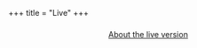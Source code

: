 +++
title = "Live"
+++

<style>

  #goxel-canvas-parent {
    position: relative;
    width: 100%;
    height: 100%;
  }

  #goxel-canvas {
    position: absolute;
    width: 100%;
    height: 100%;
  }

  #help {
    position: absolute;
    width: 100%;
    display: flex;
    justify-content: center;
    padding-top: 0.5rem;
  }
}


</style>

<script src="goxel.js"></script>

<div id="goxel-canvas-parent">
  <canvas id="goxel-canvas"></canvas>
  <div id="help">
    <div>
      <a class="button is-link" target="_blank" rel="noopener noreferrer"
         href="about">About the live version</a>
    </div>
  </div>
</div>

<script>
  let canvas = document.getElementById('goxel-canvas')
  canvas.oncontextmenu = function (e) {
    e.preventDefault();
  };
  Goxel({
    canvas: canvas
  })
  .then(function(Goxel) {
    let contextAttributes = {};
    contextAttributes.alpha = false;
    contextAttributes.depth = true;
    contextAttributes.stencil = true;
    contextAttributes.antialias = true;
    contextAttributes.premultipliedAlpha = true;
    contextAttributes.preserveDrawingBuffer = false;
    contextAttributes.preferLowPowerToHighPerformance = false;
    contextAttributes.failIfMajorPerformanceCaveat = false;
    let ctx = Goxel.GL.createContext(canvas, contextAttributes);
    Goxel.GL.makeContextCurrent(ctx);

    onResize = function() {
      let w = canvas.offsetWidth
      let h = canvas.offsetHeight
      Goxel.setCanvasSize(w, h)
    }
    window.addEventListener("resize", onResize, true)
    Goxel.callMain()
    onResize()

    let onWheelEvent = function(e) {
      e.preventDefault()
      let delta = e.deltaY > 0 ? 1 : -1
      Goxel._on_scroll(0, 0, -delta * 2)
      return false
    }

    canvas.addEventListener('wheel', onWheelEvent, {passive: false});
  })
</script>

